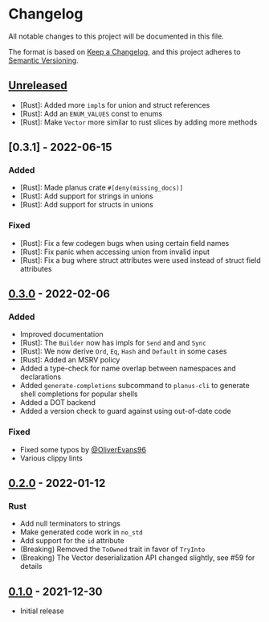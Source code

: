 # Changelog
All notable changes to this project will be documented in this file.

The format is based on [Keep a Changelog](https://keepachangelog.com/en/1.0.0/),
and this project adheres to [Semantic Versioning](https://semver.org/spec/v2.0.0.html).

## [Unreleased]
- \[Rust\]: Added more `impl`s for union and struct references
- \[Rust\]: Add an `ENUM_VALUES` const to enums
- \[Rust\]: Make `Vector` more similar to rust slices by adding more methods

## [0.3.1] - 2022-06-15
### Added
- \[Rust\]: Made planus crate `#[deny(missing_docs)]`
- \[Rust\]: Add support for strings in unions
- \[Rust\]: Add support for structs in unions

### Fixed
- \[Rust\]: Fix a few codegen bugs when using certain field names
- \[Rust\]: Fix panic when accessing union from invalid input
- \[Rust\]: Fix a bug where struct attributes were used instead of struct field attributes

## [0.3.0] - 2022-02-06
### Added
- Improved documentation
- \[Rust\]: The `Builder` now has impls for `Send` and and `Sync`
- \[Rust\]: We now derive `Ord`, `Eq`, `Hash` and `Default` in some cases
- \[Rust\]: Added an MSRV policy
- Added a type-check for name overlap between namespaces and declarations
- Added `generate-completions` subcommand to `planus-cli` to generate shell completions for popular shells
- Added a DOT backend
- Added a version check to guard against using out-of-date code

### Fixed
- Fixed some typos by [@OliverEvans96](https://github.com/OliverEvans96)
- Various clippy lints


## [0.2.0] - 2022-01-12
### Rust
- Add null terminators to strings
- Make generated code work in `no_std`
- Add support for the `id` attribute
- (Breaking) Removed the `ToOwned` trait in favor of `TryInto`
- (Breaking) The Vector deserialization API changed slightly, see #59 for details


## [0.1.0] - 2021-12-30
- Initial release

[Unreleased]: https://github.com/planus-org/planus/compare/v0.3.0...HEAD
[0.3.0]: https://github.com/planus-org/planus/compare/v0.2.0...v0.3.0
[0.2.0]: https://github.com/planus-org/planus/compare/v0.1.0...v0.2.0
[0.1.0]: https://github.com/planus-org/planus/releases/tag/v0.1.0
